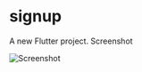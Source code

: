 # signup

A new Flutter project.
Screenshot

![Screenshot](https://user-images.githubusercontent.com/82750236/169884954-24b1c645-b791-4d5c-87d3-c9f04a2b7237.png)
